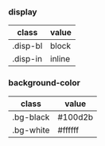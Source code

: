 ### display

| class    | value  |
| -------- | ------ |
| .disp-bl | block  |
| .disp-in | inline |

### background-color

| class     | value   |
| --------- | ------- |
| .bg-black | #100d2b |
| .bg-white | #ffffff |
